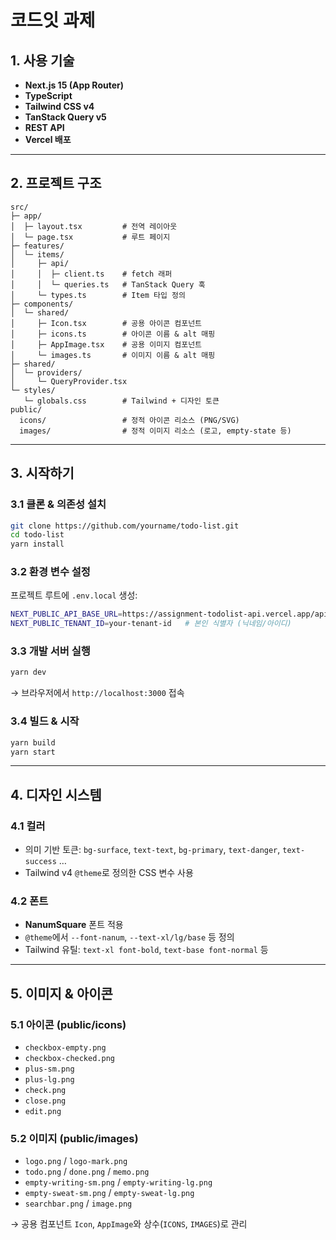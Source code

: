 # 코드잇 과제

## 1. 사용 기술

- **Next.js 15 (App Router)**
- **TypeScript**
- **Tailwind CSS v4**
- **TanStack Query v5**
- **REST API**
- **Vercel 배포**

---

## 2. 프로젝트 구조

```
src/
├─ app/
│  ├─ layout.tsx         # 전역 레이아웃
│  └─ page.tsx           # 루트 페이지
├─ features/
│  └─ items/
│     ├─ api/
│     │  ├─ client.ts    # fetch 래퍼
│     │  └─ queries.ts   # TanStack Query 훅
│     └─ types.ts        # Item 타입 정의
├─ components/
│  └─ shared/
│     ├─ Icon.tsx        # 공용 아이콘 컴포넌트
│     ├─ icons.ts        # 아이콘 이름 & alt 매핑
│     ├─ AppImage.tsx    # 공용 이미지 컴포넌트
│     └─ images.ts       # 이미지 이름 & alt 매핑
├─ shared/
│  └─ providers/
│     └─ QueryProvider.tsx
└─ styles/
   └─ globals.css        # Tailwind + 디자인 토큰
public/
  icons/                 # 정적 아이콘 리소스 (PNG/SVG)
  images/                # 정적 이미지 리소스 (로고, empty-state 등)
```

---

## 3. 시작하기

### 3.1 클론 & 의존성 설치

```bash
git clone https://github.com/yourname/todo-list.git
cd todo-list
yarn install
```

### 3.2 환경 변수 설정

프로젝트 루트에 `.env.local` 생성:

```bash
NEXT_PUBLIC_API_BASE_URL=https://assignment-todolist-api.vercel.app/api
NEXT_PUBLIC_TENANT_ID=your-tenant-id   # 본인 식별자 (닉네임/아이디)
```

### 3.3 개발 서버 실행

```bash
yarn dev
```

→ 브라우저에서 `http://localhost:3000` 접속

### 3.4 빌드 & 시작

```bash
yarn build
yarn start
```

---

## 4. 디자인 시스템

### 4.1 컬러

- 의미 기반 토큰: `bg-surface`, `text-text`, `bg-primary`, `text-danger`, `text-success` …
- Tailwind v4 `@theme`로 정의한 CSS 변수 사용

### 4.2 폰트

- **NanumSquare** 폰트 적용
- `@theme`에서 `--font-nanum`, `--text-xl/lg/base` 등 정의
- Tailwind 유틸: `text-xl font-bold`, `text-base font-normal` 등

---

## 5. 이미지 & 아이콘

### 5.1 아이콘 (public/icons)

- `checkbox-empty.png`
- `checkbox-checked.png`
- `plus-sm.png`
- `plus-lg.png`
- `check.png`
- `close.png`
- `edit.png`

### 5.2 이미지 (public/images)

- `logo.png` / `logo-mark.png`
- `todo.png` / `done.png` / `memo.png`
- `empty-writing-sm.png` / `empty-writing-lg.png`
- `empty-sweat-sm.png` / `empty-sweat-lg.png`
- `searchbar.png` / `image.png`

→ 공용 컴포넌트 `Icon`, `AppImage`와 상수(`ICONS`, `IMAGES`)로 관리
